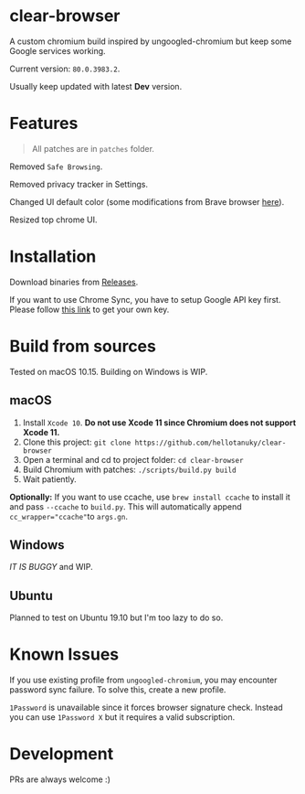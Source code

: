 # clear-browser
A custom chromium build inspired by ungoogled-chromium but keep some Google services working.

Current version: `80.0.3983.2`.

Usually keep updated with latest **Dev** version.

# Features

> All patches are in `patches` folder.

Removed `Safe Browsing`.

Removed privacy tracker in Settings.

Changed UI default color (some modifications from Brave browser [here](https://github.com/brave/brave-core/blob/master/browser/themes/theme_properties.cc)).

Resized top chrome UI.


# Installation

Download binaries from [Releases](https://github.com/hellotanuky/clear-browser/Releases).

If you want to use Chrome Sync, you have to setup Google API key first. Please follow
[this link](https://www.chromium.org/developers/how-tos/api-keys) to get your own key.


# Build from sources

Tested on macOS 10.15. Building on Windows is WIP.

## macOS

1. Install `Xcode 10`. **Do not use Xcode 11 since Chromium does not support Xcode 11.**
2. Clone this project: `git clone https://github.com/hellotanuky/clear-browser`
3. Open a terminal and cd to project folder: `cd clear-browser`
4. Build Chromium with patches: `./scripts/build.py build`
5. Wait patiently.

**Optionally:**  If you want to use ccache,
use `brew install ccache` to install it and pass `--ccache` to `build.py`. This will
automatically append `cc_wrapper="ccache"`to `args.gn`.

## Windows

_IT IS BUGGY_ and WIP.

## Ubuntu

Planned to test on Ubuntu 19.10 but I'm too lazy to do so.

# Known Issues

If you use existing profile from `ungoogled-chromium`, you may encounter password sync failure. To solve this, create a new profile.

`1Password` is unavailable since it forces browser signature check. Instead you can use
`1Password X` but it requires a valid subscription.

# Development

PRs are always welcome :)

